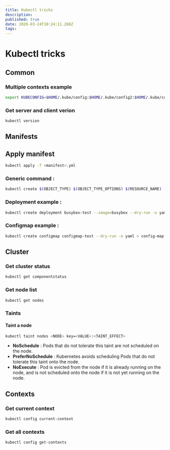 ```yaml
---
title: Kubectl tricks
description: 
published: true
date: 2020-03-24T10:24:11.288Z
tags: 
---
```


# Kubectl tricks

## Common

### Multiple contexts example

```bash
export KUBECONFIG=$HOME/.kube/config:$HOME/.kube/config2:$HOME/.kube/config3
```

### Get server and client verion

```bash
kubectl version
```

## Manifests

## Apply manifest

```bash
kubectl apply -f <manifest>.yml
```

### Generic command :

```bash
kubectl create $(OBJECT_TYPE) $(OBJECT_TYPE_OPTIONS) $(RESOURCE_NAME) --dry-run -o yaml > manifest.yaml
```

### Deployment example :

```bash
kubectl create deployment busybox-test --image=busybox --dry-run -o yaml > deployment.yaml
```

### Configmap example :

```bash
kubectl create configmap configmap-test --dry-run -o yaml > config-map.yaml
```

## Cluster

### Get cluster status

```bash
kubectl get componentstatus
```

### Get node list

```bash
kubectl get nodes
```

### Taints

#### Taint a node

```bash
kubectl taint nodes <NODE> key=<VALUE>:<TAINT_EFFECT>
```

* **NoSchedule** : Pods that do not tolerate this taint are not scheduled on the node.
* **PreferNoSchedule** : Kubernetes avoids scheduling Pods that do not tolerate this taint onto the node.
* **NoExecute** : Pod is evicted from the node if it is already running on the node, and is not scheduled onto the node if it is not yet running on the node.


## Contexts

### Get current context

```bash
kubectl config current-context
```

### Get all contexts

```bash
kubectl config get-contexts
```
